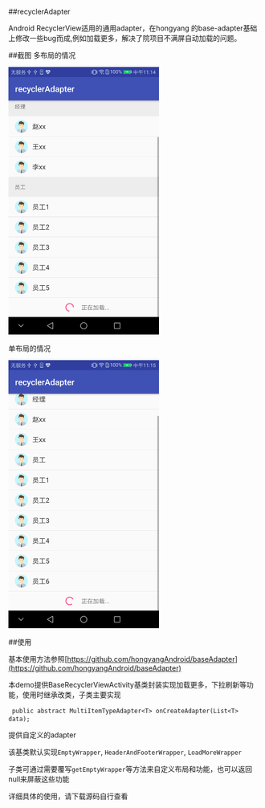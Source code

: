 ##recyclerAdapter

Android RecyclerView适用的通用adapter，在hongyang 的base-adapter基础上修改一些bug而成,例如加载更多，解决了院项目不满屏自动加载的问题。

##截图
多布局的情况

<img src="img/device-2018-01-27-111422.png" width="300px"/>

单布局的情况

<img src="img/device-2018-01-27-111530.png" width="300px"/>

##使用

基本使用方法参照[https://github.com/hongyangAndroid/baseAdapter](https://github.com/hongyangAndroid/baseAdapter)

本demo提供BaseRecyclerViewActivity基类封装实现加载更多，下拉刷新等功能，使用时继承改类，子类主要实现
```
 public abstract MultiItemTypeAdapter<T> onCreateAdapter(List<T> data);
```
提供自定义的adapter

该基类默认实现`EmptyWrapper`, `HeaderAndFooterWrapper`, `LoadMoreWrapper`

子类可通过需要覆写`getEmptyWrapper`等方法来自定义布局和功能，也可以返回null来屏蔽这些功能

详细具体的使用，请下载源码自行查看